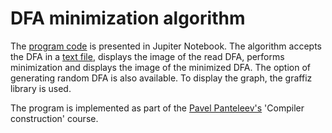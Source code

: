 # DFA minimization algorithm

The [program code](https://github.com/electrofocus/dfa-minimization/blob/master/dfa_minimization.ipynb) is presented in Jupiter Notebook. The algorithm accepts the DFA in a [text file](https://github.com/electrofocus/dfa-minimization/blob/master/input.txt), displays the image of the read DFA, performs minimization and displays the image of the minimized DFA.
The option of generating random DFA is also available.
To display the graph, the graffiz library is used.

The program is implemented as part of the [Pavel Panteleev's](http://intsys.msu.ru/staff/panteleev/) 'Compiler construction' course.
